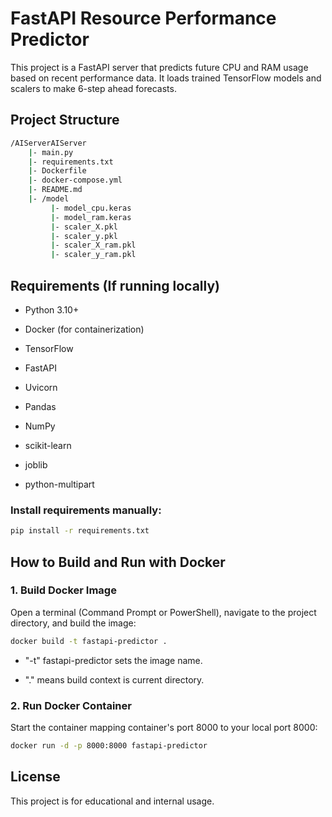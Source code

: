 # FastAPI Resource Performance Predictor
This project is a FastAPI server that predicts future CPU and RAM usage based on recent performance data.
It loads trained TensorFlow models and scalers to make 6-step ahead forecasts.

## Project Structure
```bash
/AIServerAIServer
    |- main.py
    |- requirements.txt
    |- Dockerfile
    |- docker-compose.yml
    |- README.md
    |- /model
         |- model_cpu.keras
         |- model_ram.keras
         |- scaler_X.pkl
         |- scaler_y.pkl
         |- scaler_X_ram.pkl
         |- scaler_y_ram.pkl

```
## Requirements (If running locally)

- Python 3.10+

- Docker (for containerization)

- TensorFlow

- FastAPI

- Uvicorn

- Pandas

- NumPy

- scikit-learn

- joblib

- python-multipart

### Install requirements manually:
```bash
pip install -r requirements.txt
```
## How to Build and Run with Docker
### 1. Build Docker Image
Open a terminal (Command Prompt or PowerShell), navigate to the project directory, and build the image:
```bash
docker build -t fastapi-predictor .
```
- "-t" fastapi-predictor sets the image name.

- "." means build context is current directory.
### 2. Run Docker Container
Start the container mapping container's port 8000 to your local port 8000:
```bash
docker run -d -p 8000:8000 fastapi-predictor
```
## License
This project is for educational and internal usage.
